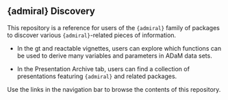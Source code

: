 ## {admiral} Discovery

This repository is a reference for users of the `{admiral}` family of packages to discover various `{admiral}`-related pieces of information. 

* In the gt and reactable vignettes, users can explore which functions can be used to derive many variables and parameters in ADaM data sets.

* In the Presentation Archive tab, users can find a collection of presentations featuring `{admiral}` and related packages.

Use the links in the navigation bar to browse the contents of this repository.
